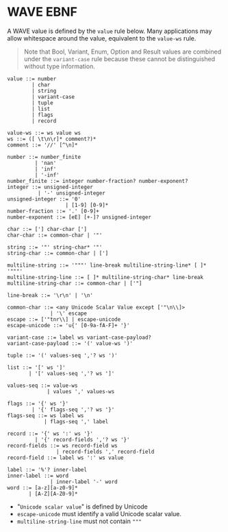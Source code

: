 # WAVE EBNF

A WAVE value is defined by the `value` rule below. Many applications may allow
whitespace around the value, equivalent to the `value-ws` rule.

> Note that Bool, Variant, Enum, Option and Result values are combined under
> the `variant-case` rule because these cannot be distinguished without type
> information.

```ebnf
value ::= number
        | char
        | string
        | variant-case
        | tuple
        | list
        | flags
        | record

value-ws ::= ws value ws
ws ::= ([ \t\n\r]* comment?)*
comment ::= '//' [^\n]*

number ::= number_finite
         | 'nan'
         | 'inf'
         | '-inf'
number_finite ::= integer number-fraction? number-exponent?
integer ::= unsigned-integer
          | '-' unsigned-integer
unsigned-integer ::= '0'
                   | [1-9] [0-9]*
number-fraction ::= '.' [0-9]+
number-exponent ::= [eE] [+-]? unsigned-integer

char ::= ['] char-char [']
char-char ::= common-char | '"'

string ::= '"' string-char* '"'
string-char ::= common-char | [']

multiline-string ::= '"""' line-break multiline-string-line* [ ]* '"""'
multiline-string-line ::= [ ]* multiline-string-char* line-break
multiline-string-char ::= common-char | ['"]

line-break ::= '\r\n' | '\n'

common-char ::= <any Unicode Scalar Value except ['"\n\\]>
              | '\' escape
escape ::= ['"tnr\\] | escape-unicode
escape-unicode ::= 'u{' [0-9a-fA-F]+ '}'

variant-case ::= label ws variant-case-payload?
variant-case-payload ::= '(' value-ws ')'

tuple ::= '(' values-seq ','? ws ')'

list ::= '[' ws ']'
       | '[' values-seq ','? ws ']'

values-seq ::= value-ws
             | values ',' values-ws

flags ::= '{' ws '}'
        | '{' flags-seq ','? ws '}'
flags-seq ::= ws label ws
            | flags-seq ',' label

record ::= '{' ws ':' ws '}'
         | '{' record-fields ','? ws '}'
record-fields ::= ws record-field ws
                | record-fields ',' record-field
record-field ::= label ws ':' ws value

label ::= '%'? inner-label
inner-label ::= word
              | inner-label '-' word
word ::= [a-z][a-z0-9]*
       | [A-Z][A-Z0-9]*
```

* "`Unicode scalar value`" is defined by Unicode
* `escape-unicode` must identify a valid Unicode scalar value.
* `multiline-string-line` must not contain `"""`